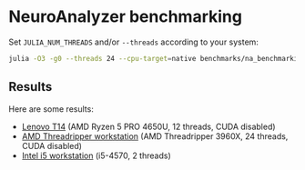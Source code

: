 # NeuroAnalyzer benchmarking

Set `JULIA_NUM_THREADS` and/or `--threads` according to your system:
```sh
julia -O3 -g0 --threads 24 --cpu-target=native benchmarks/na_benchmarking.jl > benchmarks/results.txt
```

## Results

Here are some results:

- [Lenovo T14](benchmarks/t14.txt) (AMD Ryzen 5 PRO 4650U, 12 threads, CUDA disabled)
- [AMD Threadripper workstation](benchmarks/3960x_nocuda.txt) (AMD Threadripper 3960X, 24 threads, CUDA disabled)
- [Intel i5 workstation](benchmarks/i5-4570.txt) (i5-4570, 2 threads)